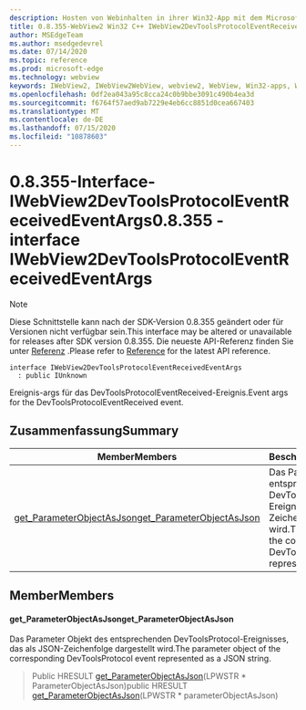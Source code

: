 ```yaml
---
description: Hosten von Webinhalten in ihrer Win32-App mit dem Microsoft Edge WebView2-Steuerelement
title: 0.8.355-WebView2 Win32 C++ IWebView2DevToolsProtocolEventReceivedEventArgs
author: MSEdgeTeam
ms.author: msedgedevrel
ms.date: 07/14/2020
ms.topic: reference
ms.prod: microsoft-edge
ms.technology: webview
keywords: IWebView2, IWebView2WebView, webview2, WebView, Win32-apps, Win32, Edge
ms.openlocfilehash: 0df2ea043a95c8cca24c0b9bbe3091c490b4ea3d
ms.sourcegitcommit: f6764f57aed9ab7229e4eb6cc8851d0cea667403
ms.translationtype: MT
ms.contentlocale: de-DE
ms.lasthandoff: 07/15/2020
ms.locfileid: "10878603"
---
```

# <span data-ttu-id="a1b27-104">0.8.355-Interface-IWebView2DevToolsProtocolEventReceivedEventArgs</span><span class="sxs-lookup"><span data-stu-id="a1b27-104">0.8.355 - interface IWebView2DevToolsProtocolEventReceivedEventArgs</span></span> 

> [!NOTE]
> <span data-ttu-id="a1b27-105">Diese Schnittstelle kann nach der SDK-Version 0.8.355 geändert oder für Versionen nicht verfügbar sein.</span><span class="sxs-lookup"><span data-stu-id="a1b27-105">This interface may be altered or unavailable for releases after SDK version 0.8.355.</span></span> <span data-ttu-id="a1b27-106">Die neueste API-Referenz finden Sie unter [Referenz](../../../webview2-api-reference.md) .</span><span class="sxs-lookup"><span data-stu-id="a1b27-106">Please refer to [Reference](../../../webview2-api-reference.md) for the latest API reference.</span></span>

```
interface IWebView2DevToolsProtocolEventReceivedEventArgs
  : public IUnknown
```

<span data-ttu-id="a1b27-107">Ereignis-args für das DevToolsProtocolEventReceived-Ereignis.</span><span class="sxs-lookup"><span data-stu-id="a1b27-107">Event args for the DevToolsProtocolEventReceived event.</span></span>

## <span data-ttu-id="a1b27-108">Zusammenfassung</span><span class="sxs-lookup"><span data-stu-id="a1b27-108">Summary</span></span>

 <span data-ttu-id="a1b27-109">Member</span><span class="sxs-lookup"><span data-stu-id="a1b27-109">Members</span></span>                        | <span data-ttu-id="a1b27-110">Beschreibungen</span><span class="sxs-lookup"><span data-stu-id="a1b27-110">Descriptions</span></span>
--------------------------------|---------------------------------------------
[<span data-ttu-id="a1b27-111">get_ParameterObjectAsJson</span><span class="sxs-lookup"><span data-stu-id="a1b27-111">get_ParameterObjectAsJson</span></span>](#get_parameterobjectasjson) | <span data-ttu-id="a1b27-112">Das Parameter Objekt des entsprechenden DevToolsProtocol-Ereignisses, das als JSON-Zeichenfolge dargestellt wird.</span><span class="sxs-lookup"><span data-stu-id="a1b27-112">The parameter object of the corresponding DevToolsProtocol event represented as a JSON string.</span></span>

## <span data-ttu-id="a1b27-113">Member</span><span class="sxs-lookup"><span data-stu-id="a1b27-113">Members</span></span>

#### <span data-ttu-id="a1b27-114">get_ParameterObjectAsJson</span><span class="sxs-lookup"><span data-stu-id="a1b27-114">get_ParameterObjectAsJson</span></span> 

<span data-ttu-id="a1b27-115">Das Parameter Objekt des entsprechenden DevToolsProtocol-Ereignisses, das als JSON-Zeichenfolge dargestellt wird.</span><span class="sxs-lookup"><span data-stu-id="a1b27-115">The parameter object of the corresponding DevToolsProtocol event represented as a JSON string.</span></span>

> <span data-ttu-id="a1b27-116">Public HRESULT [get_ParameterObjectAsJson](#get_parameterobjectasjson)(LPWSTR \* ParameterObjectAsJson)</span><span class="sxs-lookup"><span data-stu-id="a1b27-116">public HRESULT [get_ParameterObjectAsJson](#get_parameterobjectasjson)(LPWSTR \* parameterObjectAsJson)</span></span>

